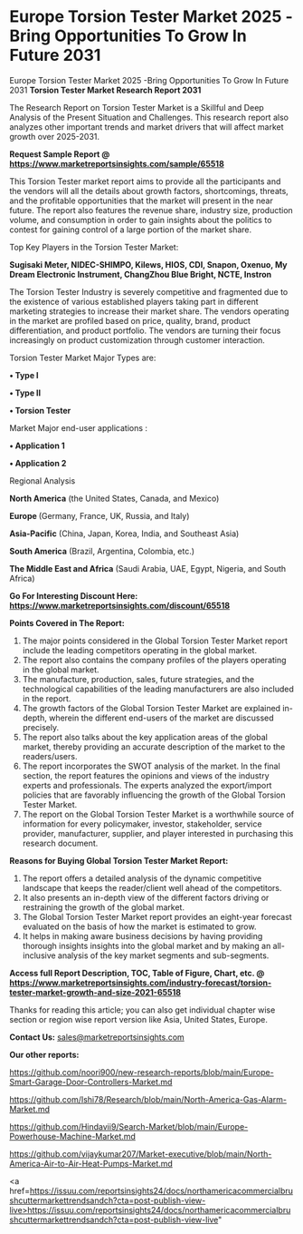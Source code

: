 # Europe Torsion Tester Market 2025 -Bring Opportunities To Grow In Future 2031
Europe Torsion Tester Market 2025 -Bring Opportunities To Grow In Future 2031
<strong>Torsion Tester Market Research Report 2031</strong>

The Research Report on Torsion Tester Market is a Skillful and Deep Analysis of the Present Situation and Challenges. This research report also analyzes other important trends and market drivers that will affect market growth over 2025-2031.

<strong>Request Sample Report @ <a href=https://www.marketreportsinsights.com/sample/65518>https://www.marketreportsinsights.com/sample/65518</a></strong>

This Torsion Tester market report aims to provide all the participants and the vendors will all the details about growth factors, shortcomings, threats, and the profitable opportunities that the market will present in the near future. The report also features the revenue share, industry size, production volume, and consumption in order to gain insights about the politics to contest for gaining control of a large portion of the market share.

Top Key Players in the Torsion Tester Market:

<strong>Sugisaki Meter, NIDEC-SHIMPO, Kilews, HIOS, CDI, Snapon, Oxenuo, My Dream Electronic Instrument, ChangZhou Blue Bright, NCTE, Instron</strong>

The Torsion Tester Industry is severely competitive and fragmented due to the existence of various established players taking part in different marketing strategies to increase their market share. The vendors operating in the market are profiled based on price, quality, brand, product differentiation, and product portfolio. The vendors are turning their focus increasingly on product customization through customer interaction.

Torsion Tester Market Major Types are:

<strong>• Type I

• Type II

• Torsion Tester</strong>

Market Major end-user applications :

<strong>• Application 1

• Application 2</strong>

Regional Analysis

</u><strong><b>North America</b></strong> (the United States, Canada, and Mexico)

<strong><b>Europe </b></strong>(Germany, France, UK, Russia, and Italy)

<strong><b>Asia-Pacific</b></strong> (China, Japan, Korea, India, and Southeast Asia)

<strong><b>South America</b></strong> (Brazil, Argentina, Colombia, etc.)

<strong><b>The Middle East and Africa</b></strong> (Saudi Arabia, UAE, Egypt, Nigeria, and South Africa)

<strong>Go For Interesting Discount Here: <a href=https://www.marketreportsinsights.com/discount/65518>https://www.marketreportsinsights.com/discount/65518</a></strong>

<strong>Points Covered in The Report:</strong>
<ol>
  <li>The major points considered in the Global Torsion Tester Market report include the leading competitors operating in the global market.</li>
  <li>The report also contains the company profiles of the players operating in the global market.</li>
  <li>The manufacture, production, sales, future strategies, and the technological capabilities of the leading manufacturers are also included in the report.</li>
  <li>The growth factors of the Global Torsion Tester Market are explained in-depth, wherein the different end-users of the market are discussed precisely.</li>
  <li>The report also talks about the key application areas of the global market, thereby providing an accurate description of the market to the readers/users.</li>
  <li>The report incorporates the SWOT analysis of the market. In the final section, the report features the opinions and views of the industry experts and professionals. The experts analyzed the export/import policies that are favorably influencing the growth of the Global Torsion Tester Market.</li>
  <li>The report on the Global Torsion Tester Market is a worthwhile source of information for every policymaker, investor, stakeholder, service provider, manufacturer, supplier, and player interested in purchasing this research document.</li>
</ol>
<strong>Reasons for Buying Global Torsion Tester Market Report:</strong>

<ol>
  <li>The report offers a detailed analysis of the dynamic competitive landscape that keeps the reader/client well ahead of the competitors.</li>
  <li>It also presents an in-depth view of the different factors driving or restraining the growth of the global market.</li>
  <li>The Global Torsion Tester Market report provides an eight-year forecast evaluated on the basis of how the market is estimated to grow.</li>
  <li>It helps in making aware business decisions by having providing thorough insights insights into the global market and by making an all-inclusive analysis of the key market segments and sub-segments.</li>
</ol>
<strong>Access full Report Description, TOC, Table of Figure, Chart, etc. @ <a href=https://www.marketreportsinsights.com/industry-forecast/torsion-tester-market-growth-and-size-2021-65518>https://www.marketreportsinsights.com/industry-forecast/torsion-tester-market-growth-and-size-2021-65518</a></strong>


Thanks for reading this article; you can also get individual chapter wise section or region wise report version like Asia, United States, Europe.

<strong>Contact Us:</strong>
sales@marketreportsinsights.com

<strong>Our other reports:</strong>

<a href=https://github.com/noori900/new-research-reports/blob/main/Europe-Smart-Garage-Door-Controllers-Market.md>https://github.com/noori900/new-research-reports/blob/main/Europe-Smart-Garage-Door-Controllers-Market.md</a>

<a href=https://github.com/Ishi78/Research/blob/main/North-America-Gas-Alarm-Market.md>https://github.com/Ishi78/Research/blob/main/North-America-Gas-Alarm-Market.md</a>

<a href=https://github.com/Hindavii9/Search-Market/blob/main/Europe-Powerhouse-Machine-Market.md>https://github.com/Hindavii9/Search-Market/blob/main/Europe-Powerhouse-Machine-Market.md</a>

<a href=https://github.com/vijaykumar207/Market-executive/blob/main/North-America-Air-to-Air-Heat-Pumps-Market.md>https://github.com/vijaykumar207/Market-executive/blob/main/North-America-Air-to-Air-Heat-Pumps-Market.md</a>

<a href=https://issuu.com/reportsinsights24/docs/northamericacommercialbrushcuttermarkettrendsandch?cta=post-publish-view-live>https://issuu.com/reportsinsights24/docs/northamericacommercialbrushcuttermarkettrendsandch?cta=post-publish-view-live</a>"
